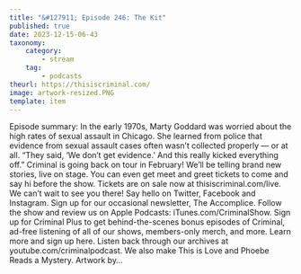 ```yaml
---
title: "&#127911; Episode 246: The Kit"
published: true
date: 2023-12-15-06-43
taxonomy:
    category:
        - stream
    tag:
        - podcasts
theurl: https://thisiscriminal.com/
image: artwork-resized.PNG
template: item
---
```


Episode summary: In the early 1970s, Marty Goddard was worried about the high rates of sexual assault in Chicago. She learned from police that evidence from sexual assault cases often wasn&rsquo;t collected properly &mdash; or at all. &ldquo;They said, &lsquo;We don&rsquo;t get evidence.&rsquo; And this really kicked everything off.&rdquo; Criminal is going back on tour in February! We&rsquo;ll be telling brand new stories, live on stage. You can even get meet and greet tickets to come and say hi before the show. Tickets are on sale now at thisiscriminal.com/live. We can&rsquo;t wait to see you there! Say hello on Twitter, Facebook and Instagram. Sign up for our occasional newsletter, The Accomplice. Follow the show and review us on Apple Podcasts: iTunes.com/CriminalShow. Sign up for Criminal Plus to get behind-the-scenes bonus episodes of Criminal, ad-free listening of all of our shows, members-only merch, and more. Learn more and sign up here. Listen back through our archives at youtube.com/criminalpodcast. We also make This is Love and Phoebe Reads a Mystery. Artwork by&hellip;
